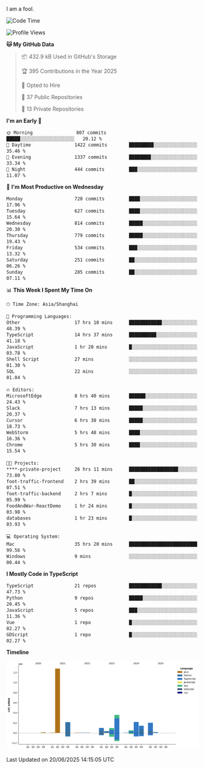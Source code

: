 I am a fool.

<!--START_SECTION:waka-->
![Code Time](http://img.shields.io/badge/Code%20Time-3%2C196%20hrs%2047%20mins-blue)

![Profile Views](http://img.shields.io/badge/Profile%20Views-3-blue)

**🐱 My GitHub Data** 

> 📦 432.9 kB Used in GitHub's Storage 
 > 
> 🏆 395 Contributions in the Year 2025
 > 
> 💼 Opted to Hire
 > 
> 📜 37 Public Repositories 
 > 
> 🔑 13 Private Repositories 
 > 
**I'm an Early 🐤** 

```text
🌞 Morning                807 commits         █████░░░░░░░░░░░░░░░░░░░░   20.12 % 
🌆 Daytime                1422 commits        █████████░░░░░░░░░░░░░░░░   35.46 % 
🌃 Evening                1337 commits        ████████░░░░░░░░░░░░░░░░░   33.34 % 
🌙 Night                  444 commits         ███░░░░░░░░░░░░░░░░░░░░░░   11.07 % 
```
📅 **I'm Most Productive on Wednesday** 

```text
Monday                   720 commits         ████░░░░░░░░░░░░░░░░░░░░░   17.96 % 
Tuesday                  627 commits         ████░░░░░░░░░░░░░░░░░░░░░   15.64 % 
Wednesday                814 commits         █████░░░░░░░░░░░░░░░░░░░░   20.30 % 
Thursday                 779 commits         █████░░░░░░░░░░░░░░░░░░░░   19.43 % 
Friday                   534 commits         ███░░░░░░░░░░░░░░░░░░░░░░   13.32 % 
Saturday                 251 commits         ██░░░░░░░░░░░░░░░░░░░░░░░   06.26 % 
Sunday                   285 commits         ██░░░░░░░░░░░░░░░░░░░░░░░   07.11 % 
```


📊 **This Week I Spent My Time On** 

```text
🕑︎ Time Zone: Asia/Shanghai

💬 Programming Languages: 
Other                    17 hrs 10 mins      ████████████░░░░░░░░░░░░░   48.39 % 
TypeScript               14 hrs 37 mins      ██████████░░░░░░░░░░░░░░░   41.18 % 
JavaScript               1 hr 20 mins        █░░░░░░░░░░░░░░░░░░░░░░░░   03.78 % 
Shell Script             27 mins             ░░░░░░░░░░░░░░░░░░░░░░░░░   01.30 % 
SQL                      22 mins             ░░░░░░░░░░░░░░░░░░░░░░░░░   01.04 % 

🔥 Editors: 
MicrosoftEdge            8 hrs 40 mins       ██████░░░░░░░░░░░░░░░░░░░   24.43 % 
Slack                    7 hrs 13 mins       █████░░░░░░░░░░░░░░░░░░░░   20.37 % 
Cursor                   6 hrs 38 mins       █████░░░░░░░░░░░░░░░░░░░░   18.73 % 
WebStorm                 5 hrs 48 mins       ████░░░░░░░░░░░░░░░░░░░░░   16.36 % 
Chrome                   5 hrs 30 mins       ████░░░░░░░░░░░░░░░░░░░░░   15.54 % 

🐱‍💻 Projects: 
****-private-project     26 hrs 11 mins      ██████████████████░░░░░░░   73.80 % 
foot-traffic-frontend    2 hrs 39 mins       ██░░░░░░░░░░░░░░░░░░░░░░░   07.51 % 
foot-traffic-backend     2 hrs 7 mins        █░░░░░░░░░░░░░░░░░░░░░░░░   05.99 % 
FoodAndWar-ReactDemo     1 hr 24 mins        █░░░░░░░░░░░░░░░░░░░░░░░░   03.98 % 
databases                1 hr 23 mins        █░░░░░░░░░░░░░░░░░░░░░░░░   03.93 % 

💻 Operating System: 
Mac                      35 hrs 20 mins      █████████████████████████   99.56 % 
Windows                  9 mins              ░░░░░░░░░░░░░░░░░░░░░░░░░   00.44 % 
```

**I Mostly Code in TypeScript** 

```text
TypeScript               21 repos            ████████████░░░░░░░░░░░░░   47.73 % 
Python                   9 repos             █████░░░░░░░░░░░░░░░░░░░░   20.45 % 
JavaScript               5 repos             ███░░░░░░░░░░░░░░░░░░░░░░   11.36 % 
Vue                      1 repo              █░░░░░░░░░░░░░░░░░░░░░░░░   02.27 % 
GDScript                 1 repo              █░░░░░░░░░░░░░░░░░░░░░░░░   02.27 % 
```



**Timeline**

![Lines of Code chart](https://raw.githubusercontent.com/VeejaLiu/VeejaLiu/master/assets/bar_graph.png)


 Last Updated on 20/06/2025 14:15:05 UTC
<!--END_SECTION:waka-->
